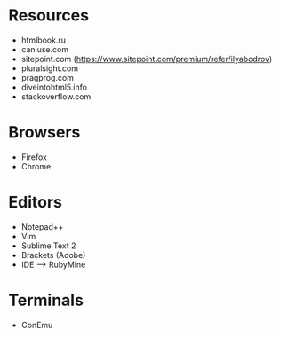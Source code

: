 ﻿# Resources

* htmlbook.ru
* caniuse.com
* sitepoint.com (https://www.sitepoint.com/premium/refer/ilyabodrov)
* pluralsight.com
* pragprog.com
* diveintohtml5.info 
* stackoverflow.com

# Browsers

* Firefox
* Chrome

# Editors

* Notepad++
* Vim
* Sublime Text 2
* Brackets (Adobe)
* IDE --> RubyMine

# Terminals
 
* ConEmu
